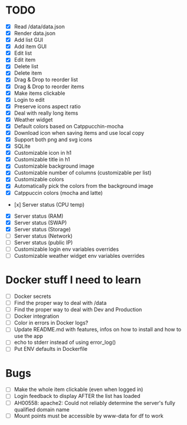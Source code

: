 # TODO
* [x] Read /data/data.json
* [x] Render data.json
* [x] Add list GUI
* [x] Add item GUI
* [x] Edit list
* [x] Edit item
* [x] Delete list
* [x] Delete item
* [x] Drag & Drop to reorder list
* [x] Drag & Drop to reorder items
* [x] Make items clickable
* [x] Login to edit
* [x] Preserve icons aspect ratio
* [x] Deal with really long items
* [x] Weather widget
* [x] Default colors based on Catppucchin-mocha
* [x] Download icon when saving items and use local copy
* [x] Support both png and svg icons
* [x] SQLite
* [x] Customizable icon in h1
* [x] Customizable title in h1
* [x] Customizable background image
* [x] Customizable number of columns (customizable per list)
* [x] Customizable colors 
* [x] Automatically pick the colors from the background image
* [x] Catppuccin colors (mocha and latte)
* [x] Server status (CPU temp)
* [x] Server status (RAM)
* [x] Server status (SWAP)
* [x] Server status (Storage)
* [ ] Server status (Network)
* [ ] Server status (public IP)
* [ ] Customizable login env variables overrides
* [ ] Customizable weather widget env variables overrides

# Docker stuff I need to learn
* [ ] Docker secrets
* [ ] Find the proper way to deal with /data
* [ ] Find the proper way to deal with Dev and Production
* [ ] Docker integration
* [ ] Color in errors in Docker logs?
* [ ] Update README.md with features, infos on how to install and how to use the app
* [ ] echo to stderr instead of using error_log()
* [ ] Put ENV defaults in Dockerfile

# Bugs
* [ ] Make the whole item clickable (even when logged in)
* [ ] Login feedback to display AFTER the list has loaded
* [ ] AH00558: apache2: Could not reliably determine the server's fully qualified domain name
* [ ] Mount points must be accessible by www-data for df to work
